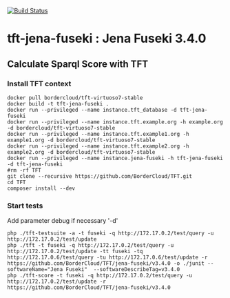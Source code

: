 [![Build Status](https://travis-ci.org/BorderCloud/tft-jena-fuseki.svg)](https://travis-ci.org/BorderCloud/tft-jena-fuseki)

# tft-jena-fuseki : Jena Fuseki 3.4.0



## Calculate Sparql Score with TFT

### Install TFT context
```
docker pull bordercloud/tft-virtuoso7-stable
docker build -t tft-jena-fuseki .
docker run --privileged --name instance.tft_database -d tft-jena-fuseki
docker run --privileged --name instance.tft.example.org -h example.org -d bordercloud/tft-virtuoso7-stable
docker run --privileged --name instance.tft.example1.org -h example1.org -d bordercloud/tft-virtuoso7-stable
docker run --privileged --name instance.tft.example2.org -h example2.org -d bordercloud/tft-virtuoso7-stable
docker run --privileged --name instance.jena-fuseki -h tft-jena-fuseki -d tft-jena-fuseki
#rm -rf TFT
git clone --recursive https://github.com/BorderCloud/TFT.git
cd TFT
composer install --dev
```

### Start tests
Add parameter debug if necessary '-d'
```
php ./tft-testsuite -a -t fuseki -q http://172.17.0.2/test/query -u http://172.17.0.2/test/update
php ./tft -t fuseki -q http://172.17.0.2/test/query -u http://172.17.0.2/test/update -tt fuseki -tq http://172.17.0.6/test/query -tu http://172.17.0.6/test/update -r https://github.com/BorderCloud/TFT/jena-fuseki/v3.4.0 -o ./junit --softwareName="Jena Fuseki"  --softwareDescribeTag=v3.4.0
php ./tft-score -t fuseki -q http://172.17.0.2/test/query -u http://172.17.0.2/test/update -r  https://github.com/BorderCloud/TFT/jena-fuseki/v3.4.0
```
